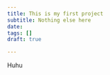 ```yaml
---
title: This is my first project
subtitle: Nothing else here
date: 
tags: []
draft: true

---
```

Huhu